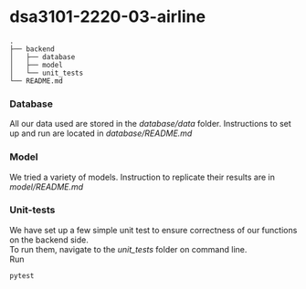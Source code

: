 # dsa3101-2220-03-airline

```
.
├── backend
│   ├── database 
│   ├── model
│   └── unit_tests
└── README.md
```

### Database

All our data used are stored in the *database/data* folder. Instructions to set up and run are located in *database/README.md*

### Model

We tried a variety of models. Instruction to replicate their results are in *model/README.md*

### Unit-tests

We have set up a few simple unit test to ensure correctness of our functions on the backend side. <br>
To run them, navigate to the *unit_tests* folder on command line. <br>
Run
```
pytest
```